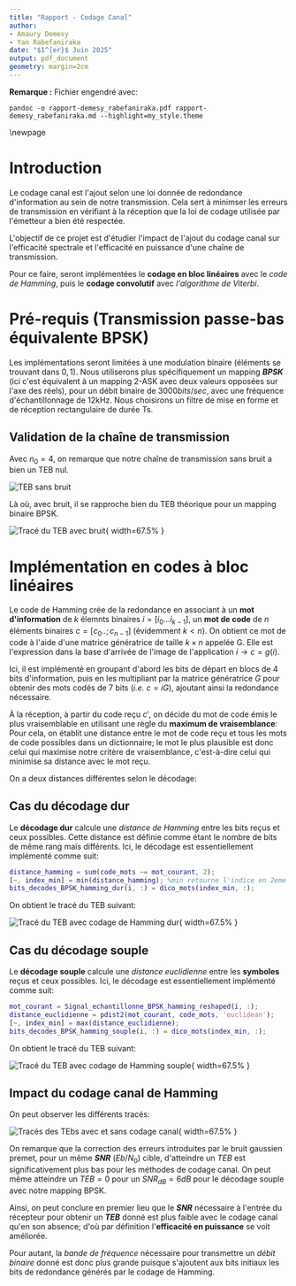 ```yaml
---
title: "Rapport - Codage Canal"
author:
- Amaury Demesy
- Yan Rabefaniraka
date: "$1^{er}$ Juin 2025"
output: pdf_document
geometry: margin=2cm
---
```


**Remarque :** Fichier engendré avec:

~~~
pandoc -o rapport-demesy_rabefaniraka.pdf rapport-demesy_rabefaniraka.md --highlight=my_style.theme
~~~

\newpage

# Introduction

Le codage canal est l'ajout selon une loi donnée de redondance d'information au sein de notre transmission. Cela sert à minimser les erreurs de transmission en vérifiant à la réception que la loi de codage utilisée par l'émetteur a bien été respectée.

L'objectif de ce projet est d'étudier l'impact de l'ajout du codage canal sur l'efficacité spectrale et l'efficacité en puissance d'une chaîne de transmission.

Pour ce faire, seront implémentées le **codage en bloc linéaires** avec le *code de Hamming*, puis le **codage convolutif** avec *l'algorithme de Viterbi*.

# Pré-requis (Transmission passe-bas équivalente BPSK)

Les implémentations seront limitées à une modulation binaire (éléments se trouvant dans ${0,1}$). Nous utiliserons plus spécifiquement un mapping ***BPSK*** (ici c'est équivalent à un mapping 2-ASK avec deux valeurs opposées sur l'axe des réels), pour un débit binaire de $3000bits/sec$, avec une fréquence d'échantillonnage de 12kHz. Nous choisirons un filtre de mise en forme et de réception rectangulaire de durée Ts.

## Validation de la chaîne de transmission

Avec $n_0 = 4$, on remarque que notre chaîne de transmission sans bruit a bien un TEB nul.

![TEB sans bruit](img/TEB_sans_bruit_BPSK.png)

Là où, avec bruit, il se rapproche bien du TEB théorique pour un mapping binaire BPSK.

![Tracé du TEB avec bruit](img/TEB_simule_BPSK.jpg){ width=67.5% }

# Implémentation en codes à bloc linéaires

Le code de Hamming crée de la redondance en associant à un **mot d'information** de *k* élemnts binaires $i = [i_0...i_{k-1}]$, un **mot de code** de *n* éléments binaires $c = [c_0..;c_{n-1}]$ (évidemment $k < n$). On obtient ce mot de code à l'aide d'une matrice génératrice de taille $k\times n$ appelée G. Elle est l'expression dans la base d'arrivée de l'image de l'application $i \rightarrow c = g(i)$.

Ici, il est implémenté en groupant d'abord les bits de départ en blocs de 4 bits d'information, puis en les multipliant par la matrice génératrice $G$ pour obtenir des mots codés de 7 bits (*i.e.* $c = iG$), ajoutant ainsi la redondance nécessaire.

À la réception, à partir du code reçu $c'$, on décide du mot de code émis le plus vraisemblable en utilisant une règle du **maximum de vraisemblance**: 
Pour cela, on établit une distance entre le mot de code reçu et tous les mots de code possibles dans un dictionnaire; le mot le plus plausible est donc celui qui maximise notre critère de vraisemblance, c'est-à-dire celui qui minimise sa distance avec le mot reçu.

On a deux distances différentes selon le décodage:

## Cas du décodage dur

Le **décodage dur** calcule une *distance de Hamming* entre les bits reçus et ceux possibles. Cette distance est définie comme étant le nombre de bits de même rang mais différents. Ici, le décodage est essentiellement implémenté comme suit:

```matlab
distance_hamming = sum(code_mots ~= mot_courant, 2);
[~, index_min] = min(distance_hamming); %min retourne l'indice en 2eme pos
bits_decodes_BPSK_hamming_dur(i, :) = dico_mots(index_min, :);
```

On obtient le tracé du TEB suivant:

![Tracé du TEB avec codage de Hamming dur](img/TEB_simule_BPSK_hamming_dur.jpg){ width=67.5% }

## Cas du décodage souple

Le **décodage souple** calcule une *distance euclidienne* entre les **symboles** reçus et ceux possibles. Ici, le décodage est essentiellement implémenté comme suit:

```matlab
mot_courant = Signal_echantillonne_BPSK_hamming_reshaped(i, :);
distance_euclidienne = pdist2(mot_courant, code_mots, 'euclidean');
[~, index_min] = max(distance_euclidienne);
bits_decodes_BPSK_hamming_souple(i, :) = dico_mots(index_min, :);
```

On obtient le tracé du TEB suivant:

![Tracé du TEB avec codage de Hamming souple](img/TEB_simule_BPSK_hamming_souple.jpg){ width=67.5% }

## Impact du codage canal de Hamming

On peut observer les différents tracés:

![Tracés des TEbs avec et sans codage canal](img/TEB_simule_BPSK_all.jpg){ width=67.5% }

On remarque que la correction des erreurs introduites par le bruit gaussien premet, pour un même ***SNR*** ($Eb / N_0$) cible, d'atteindre un *TEB* est significativement plus bas pour les méthodes de codage canal. On peut même atteindre un $TEB=0$ pour un $SNR_{dB} = 6 dB$ pour le décodage souple avec notre mapping BPSK.

Ainsi, on peut conclure en premier lieu que le ***SNR*** nécessaire à l'entrée du récepteur pour obtenir un ***TEB*** donné est plus faible avec le codage canal qu'en son absence; d'où par définition l'**efficacité en puissance** se voit améliorée.

Pour autant, la *bande de fréquence* nécessaire pour transmettre un *débit binaire* donné est donc plus grande puisque s'ajoutent aux bits initiaux les bits de redondance générés par le codage de Hamming.

